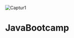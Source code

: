 ![Captur1](https://user-images.githubusercontent.com/35878814/131617978-3f23009f-629e-4728-9e4e-fde12317b3b5.JPG)
# JavaBootcamp
